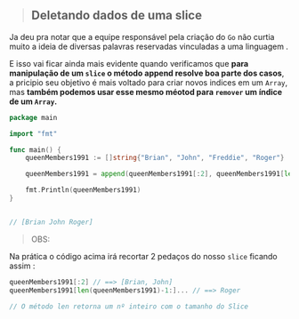 > ## Deletando dados de uma slice

Ja deu pra notar que a equipe responsável pela criação do `Go` não curtia muito a ideia de diversas palavras reservadas vinculadas a uma linguagem . 

E isso vai ficar ainda mais evidente quando verificamos que **para manipulação de um `slice` o método append resolve boa parte dos casos**, a pricipio seu objetivo é mais voltado para criar novos indices em um `Array`, mas **também podemos usar esse mesmo méotod para `remover` um índice de um `Array`.**  



```go
package main

import "fmt"

func main() {
	queenMembers1991 := []string{"Brian", "John", "Freddie", "Roger"}

	queenMembers1991 = append(queenMembers1991[:2], queenMembers1991[len(queenMembers1991)-1:]...)

	fmt.Println(queenMembers1991)
}


// [Brian John Roger]
``` 

> OBS: 

Na prática o código acima irá recortar 2 pedaços do nosso `slice` ficando assim : 

```go
queenMembers1991[:2] // ==> [Brian, John]
queenMembers1991[len(queenMembers1991)-1:]... // ==> Roger

// O método len retorna um nº inteiro com o tamanho do Slice
```